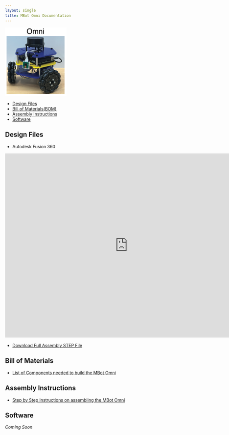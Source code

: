 ```yaml
---
layout: single
title: MBot Omni Documentation
---
```


<a class="image-link">
  <img src="/assets/images/mbotomniHeadShot.png" alt="" style="max-width:200px;"/>
</a>

- [Design Files](#design-files)
- [Bill of Materials(BOM)](#bill-of-materials)
- [Assembly Instructions](#assembly-instructions)
- [Software](#software)


## Design Files
- Autodesk Fusion 360
<iframe src="https://umich2673.autodesk360.com/shares/public/SHd38bfQT1fb47330c9980a39d618e3327df?mode=embed" width="800" height="600" allowfullscreen="true" webkitallowfullscreen="true" mozallowfullscreen="true"  frameborder="0"></iframe>

- [Download Full Assembly STEP File](https://www.dropbox.com/scl/fi/y2e5qqra6bz3351x4xmau/Battery-Clip.dxf?rlkey=n1n6009ux23dd2zckoqx1c5r3&dl=0)

## Bill of Materials

- [List of Components needed to build the MBot Omni](https://docs.google.com/spreadsheets/d/e/2PACX-1vTlfZYGW5uTrodWvTuyBI73t9LXLWAg7amZ9u0v1jE5wkCKM_sxEJ8NUUory6qmYT6ifWYVy3ZNxnM_/pubhtml?gid=1533986544&single=true)

## Assembly Instructions
- [Step by Step Instructions on assembling the MBot Omni](/docs/omni/assembly-omni)

## Software
*Coming Soon*





